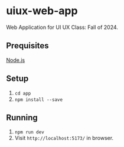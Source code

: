 # uiux-web-app
Web Application for UI UX Class: Fall of 2024.

## Prequisites
[Node.js](https://nodejs.org/en/download/package-manager)

## Setup
1. `cd app`
2. `npm install --save`

## Running
1. `npm run dev`
2. Visit `http://localhost:5173/` in browser.